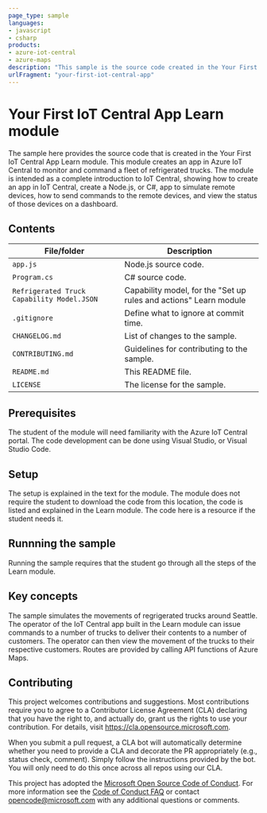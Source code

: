 ```yaml
---
page_type: sample
languages:
- javascript
- csharp
products:
- azure-iot-central
- azure-maps
description: "This sample is the source code created in the Your First IoT Central App Learn module (controlling a fleet of refrigerated trucks)."
urlFragment: "your-first-iot-central-app"
---
```


#  Your First IoT Central App Learn module

<!-- 
Guidelines on README format: https://review.docs.microsoft.com/help/onboard/admin/samples/concepts/readme-template?branch=master

Guidance on onboarding samples to docs.microsoft.com/samples: https://review.docs.microsoft.com/help/onboard/admin/samples/process/onboarding?branch=master

Taxonomies for products and languages: https://review.docs.microsoft.com/new-hope/information-architecture/metadata/taxonomies?branch=master
-->

The sample here provides the source code that is created in the Your First IoT Central App Learn module. This module creates an app in Azure IoT Central to monitor and command a fleet of refrigerated trucks. The module is intended as a complete introduction to IoT Central, showing how to create an app in IoT Central, create a Node.js, or C#, app to simulate remote devices, how to send commands to the remote devices, and view the status of those devices on a dashboard.

## Contents

| File/folder       | Description                                |
|-------------------|--------------------------------------------|
| `app.js`          | Node.js source code.                       |
| `Program.cs`      | C# source code.                       |
| `Refrigerated Truck Capability Model.JSON`      | Capability model, for the "Set up rules and actions" Learn module |
| `.gitignore`      | Define what to ignore at commit time.      |
| `CHANGELOG.md`    | List of changes to the sample.             |
| `CONTRIBUTING.md` | Guidelines for contributing to the sample. |
| `README.md`       | This README file.                          |
| `LICENSE`         | The license for the sample.                |

## Prerequisites

The student of the module will need familiarity with the Azure IoT Central portal. The code development can be done using Visual Studio, or Visual Studio Code. 

## Setup
The setup is explained in the text for the module. The module does not require the student to download the code from this location, the code is listed and explained in the Learn module. The code here is a resource if the student needs it.

## Runnning the sample

Running the sample requires that the student go through all the steps of the Learn module.

## Key concepts

The sample simulates the movements of regrigerated trucks around Seattle. The operator of the IoT Central app built in the Learn module can issue commands to a number of trucks to deliver their contents to a number of customers. The operator can then view the movement of the trucks to their respective customers. Routes are provided by calling API functions of Azure Maps.

## Contributing

This project welcomes contributions and suggestions.  Most contributions require you to agree to a
Contributor License Agreement (CLA) declaring that you have the right to, and actually do, grant us
the rights to use your contribution. For details, visit https://cla.opensource.microsoft.com.

When you submit a pull request, a CLA bot will automatically determine whether you need to provide
a CLA and decorate the PR appropriately (e.g., status check, comment). Simply follow the instructions
provided by the bot. You will only need to do this once across all repos using our CLA.

This project has adopted the [Microsoft Open Source Code of Conduct](https://opensource.microsoft.com/codeofconduct/).
For more information see the [Code of Conduct FAQ](https://opensource.microsoft.com/codeofconduct/faq/) or
contact [opencode@microsoft.com](mailto:opencode@microsoft.com) with any additional questions or comments.
